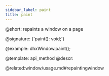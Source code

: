 ```yaml
---
sidebar_label: paint
title: paint
---          
```


@short: repaints a window on a page

@signature: {'paint(): void;'}

@example:
dhxWindow.paint();

@template: api_method
@descr:

@related:window/usage.md#repaintingwindow
